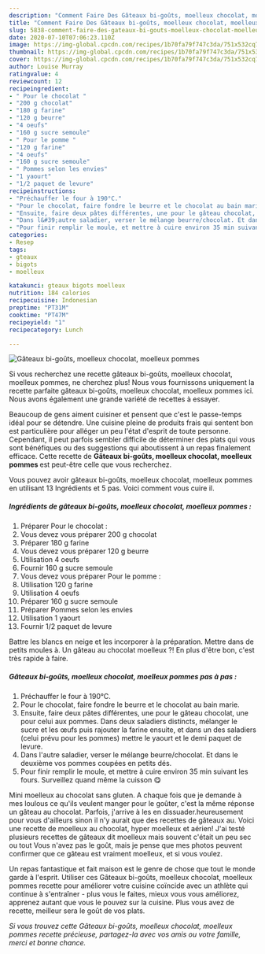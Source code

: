 ```yaml
---
description: "Comment Faire Des Gâteaux bi-goûts, moelleux chocolat, moelleux pommes"
title: "Comment Faire Des Gâteaux bi-goûts, moelleux chocolat, moelleux pommes"
slug: 5838-comment-faire-des-gateaux-bi-gouts-moelleux-chocolat-moelleux-pommes
date: 2020-07-10T07:06:23.110Z
image: https://img-global.cpcdn.com/recipes/1b70fa79f747c3da/751x532cq70/gateaux-bi-gouts-moelleux-chocolat-moelleux-pommes-photo-principale-de-la-recette.jpg
thumbnail: https://img-global.cpcdn.com/recipes/1b70fa79f747c3da/751x532cq70/gateaux-bi-gouts-moelleux-chocolat-moelleux-pommes-photo-principale-de-la-recette.jpg
cover: https://img-global.cpcdn.com/recipes/1b70fa79f747c3da/751x532cq70/gateaux-bi-gouts-moelleux-chocolat-moelleux-pommes-photo-principale-de-la-recette.jpg
author: Louise Murray
ratingvalue: 4
reviewcount: 12
recipeingredient:
- " Pour le chocolat "
- "200 g chocolat"
- "180 g farine"
- "120 g beurre"
- "4 oeufs"
- "160 g sucre semoule"
- " Pour le pomme "
- "120 g farine"
- "4 oeufs"
- "160 g sucre semoule"
- " Pommes selon les envies"
- "1 yaourt"
- "1/2 paquet de levure"
recipeinstructions:
- "Préchauffer le four à 190°C."
- "Pour le chocolat, faire fondre le beurre et le chocolat au bain marie."
- "Ensuite, faire deux pâtes différentes, une pour le gâteau chocolat, une pour celui aux pommes. Dans deux saladiers distincts, mélanger le sucre et les œufs puis rajouter la farine ensuite, et dans un des saladiers (celui prévu pour les pommes) mettre le yaourt et le demi paquet de levure."
- "Dans l&#39;autre saladier, verser le mélange beurre/chocolat. Et dans le deuxième vos pommes coupées en petits dés."
- "Pour finir remplir le moule, et mettre à cuire environ 35 min suivant les fours. Surveillez quand même la cuisson 😋"
categories:
- Resep
tags:
- gteaux
- bigots
- moelleux

katakunci: gteaux bigots moelleux 
nutrition: 184 calories
recipecuisine: Indonesian
preptime: "PT31M"
cooktime: "PT47M"
recipeyield: "1"
recipecategory: Lunch

---
```



![Gâteaux bi-goûts, moelleux chocolat, moelleux pommes](https://img-global.cpcdn.com/recipes/1b70fa79f747c3da/751x532cq70/gateaux-bi-gouts-moelleux-chocolat-moelleux-pommes-photo-principale-de-la-recette.jpg)

Si vous recherchez une recette gâteaux bi-goûts, moelleux chocolat, moelleux pommes, ne cherchez plus! Nous vous fournissons uniquement la recette parfaite gâteaux bi-goûts, moelleux chocolat, moelleux pommes ici. Nous avons également une grande variété de recettes à essayer.

Beaucoup de gens aiment cuisiner et pensent que c'est le passe-temps idéal pour se détendre. Une cuisine pleine de produits frais qui sentent bon est particulière pour alléger un peu l'état d'esprit de toute personne. Cependant, il peut parfois sembler difficile de déterminer des plats qui vous sont bénéfiques ou des suggestions qui aboutissent à un repas finalement efficace. Cette recette de <strong> Gâteaux bi-goûts, moelleux chocolat, moelleux pommes </strong> est peut-être celle que vous recherchez.

<!--inarticleads1-->

Vous pouvez avoir gâteaux bi-goûts, moelleux chocolat, moelleux pommes en utilisant 13 Ingrédients et 5 pas. Voici comment vous cuire il.

##### Ingrédients de gâteaux bi-goûts, moelleux chocolat, moelleux pommes :

1. Préparer  Pour le chocolat :
1. Vous devez vous préparer 200 g chocolat
1. Préparer 180 g farine
1. Vous devez vous préparer 120 g beurre
1. Utilisation 4 oeufs
1. Fournir 160 g sucre semoule
1. Vous devez vous préparer  Pour le pomme :
1. Utilisation 120 g farine
1. Utilisation 4 oeufs
1. Préparer 160 g sucre semoule
1. Préparer  Pommes selon les envies
1. Utilisation 1 yaourt
1. Fournir 1/2 paquet de levure


Battre les blancs en neige et les incorporer à la préparation. Mettre dans de petits moules à. Un gâteau au chocolat moelleux ?! En plus d&#39;être bon, c&#39;est très rapide à faire. 

<!--inarticleads2-->

##### Gâteaux bi-goûts, moelleux chocolat, moelleux pommes pas à pas :

1. Préchauffer le four à 190°C.
1. Pour le chocolat, faire fondre le beurre et le chocolat au bain marie.
1. Ensuite, faire deux pâtes différentes, une pour le gâteau chocolat, une pour celui aux pommes. Dans deux saladiers distincts, mélanger le sucre et les œufs puis rajouter la farine ensuite, et dans un des saladiers (celui prévu pour les pommes) mettre le yaourt et le demi paquet de levure.
1. Dans l&#39;autre saladier, verser le mélange beurre/chocolat. Et dans le deuxième vos pommes coupées en petits dés.
1. Pour finir remplir le moule, et mettre à cuire environ 35 min suivant les fours. Surveillez quand même la cuisson 😋


Mini moelleux au chocolat sans gluten. A chaque fois que je demande à mes loulous ce qu&#39;ils veulent manger pour le goûter, c&#39;est la même réponse un gâteau au chocolat. Parfois, j&#39;arrive à les en dissuader.heureusement pour vous d&#39;ailleurs sinon il n&#39;y aurait que des recettes de gâteaux au. Voici une recette de moelleux au chocolat, hyper moelleux et aérien! J&#39;ai testé plusieurs recettes de gâteaux dit moelleux mais souvent c&#39;était un peu sec ou tout Vous n&#39;avez pas le goût, mais je pense que mes photos peuvent confirmer que ce gâteau est vraiment moelleux, et si vous voulez. 

<!--inarticleads1-->

<p>
Un repas fantastique et fait maison est le genre de chose que tout le monde garde à l'esprit. Utiliser ces Gâteaux bi-goûts, moelleux chocolat, moelleux pommes recette pour améliorer votre cuisine coïncide avec un athlète qui continue à s'entraîner - plus vous le faites, mieux vous vous améliorez, apprenez autant que vous le pouvez sur la cuisine. Plus vous avez de recette, meilleur sera le goût de vos plats.
</p>

<p>
<i>Si vous trouvez cette Gâteaux bi-goûts, moelleux chocolat, moelleux pommes recette précieuse, partagez-la avec vos amis ou votre famille, merci et bonne chance.</i>
</p>
